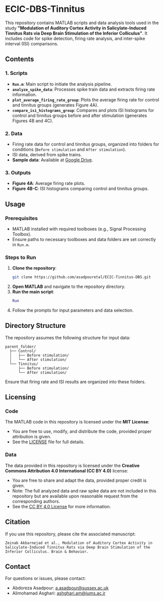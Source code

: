 # ECIC-DBS-Tinnitus

This repository contains MATLAB scripts and data analysis tools used in the study **"Modulation of Auditory Cortex Activity in Salicylate-Induced Tinnitus Rats via Deep Brain Stimulation of the Inferior Colliculus"**. It includes code for spike detection, firing rate analysis, and inter-spike interval (ISI) comparisons.

## Contents

### 1. Scripts
- **`Run.m`**: Main script to initiate the analysis pipeline.
- **`analyze_spike_data`**: Processes spike train data and extracts firing rate information.
- **`plot_average_firing_rate_group`**: Plots the average firing rate for control and tinnitus groups (generates Figure 4A).
- **`compare_isi_histograms_group`**: Compares and plots ISI histograms for control and tinnitus groups before and after stimulation (generates Figures 4B and 4C).

### 2. Data
- Firing rate data for control and tinnitus groups, organized into folders for conditions (`Before stimulation` and `After stimulation`).
- ISI data, derived from spike trains.
- **Sample data**: Available at [Google Drive](https://drive.google.com/drive/folders/1szNyxYHtiI4j4M5UCZQhQBxxYyPoGAHg?usp=sharing).

### 3. Outputs
- **Figure 4A**: Average firing rate plots.
- **Figure 4B-C**: ISI histograms comparing control and tinnitus groups.

## Usage

### Prerequisites
- MATLAB installed with required toolboxes (e.g., Signal Processing Toolbox).
- Ensure paths to necessary toolboxes and data folders are set correctly in `Run.m`.

### Steps to Run
1. **Clone the repository**:
   ```bash
   git clone https://github.com/asadpouretal/ECIC-Tinnitus-DBS.git
   ```
2. **Open MATLAB** and navigate to the repository directory.
3. **Run the main script**:
   ```matlab
   Run
   ```
4. Follow the prompts for input parameters and data selection.

## Directory Structure
The repository assumes the following structure for input data:
```
parent_folder/
  ├── Control/
  │   ├── Before stimulation/
  │   └── After stimulation/
  └── Tinnitus/
      ├── Before stimulation/
      └── After stimulation/
```
Ensure that firing rate and ISI results are organized into these folders.

## Licensing

### Code
The MATLAB code in this repository is licensed under the **MIT License**:
- You are free to use, modify, and distribute the code, provided proper attribution is given.
- See the [LICENSE](LICENSE) file for full details.

### Data
The data provided in this repository is licensed under the **Creative Commons Attribution 4.0 International (CC BY 4.0)** license:
- You are free to share and adapt the data, provided proper credit is given.
- Note: The full analyzed data and raw spike data are not included in this repository but are available upon reasonable request from the corresponding authors.
- See the [CC BY 4.0 License](https://creativecommons.org/licenses/by/4.0/) for more information.

## Citation
If you use this repository, please cite the associated manuscript:
```
Zeinab Akbarnejad et al., Modulation of Auditory Cortex Activity in Salicylate-Induced Tinnitus Rats via Deep Brain Stimulation of the Inferior Colliculus. Brain & Behavior.
```

## Contact
For questions or issues, please contact:
- Abdoreza Asadpour: [a.asadpour@sussex.ac.uk](mailto:a.asadpour@sussex.ac.uk)
- Alimohamad Asghari: [ashghari.am@iums.ac.ir](mailto:ashghari.am@iums.ac.ir)
